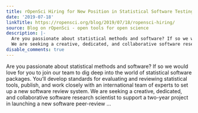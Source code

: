 ```yaml
---
title: rOpenSci Hiring for New Position in Statistical Software Testing and Peer Review
date: '2019-07-18'
linkTitle: https://ropensci.org/blog/2019/07/18/ropensci-hiring/
source: Blog on rOpenSci - open tools for open science
description: |-
  Are you passionate about statistical methods and software? If so we would love for you to join our team to dig deep into the world of statistical software packages. You’ll develop standards for evaluating and reviewing statistical tools, publish, and work closely with an international team of experts to set up a new software review system.
  We are seeking a creative, dedicated, and collaborative software research scientist to support a two-year project in launching a new software peer-review ...
disable_comments: true
---
```

Are you passionate about statistical methods and software? If so we would love for you to join our team to dig deep into the world of statistical software packages. You’ll develop standards for evaluating and reviewing statistical tools, publish, and work closely with an international team of experts to set up a new software review system.
We are seeking a creative, dedicated, and collaborative software research scientist to support a two-year project in launching a new software peer-review ...